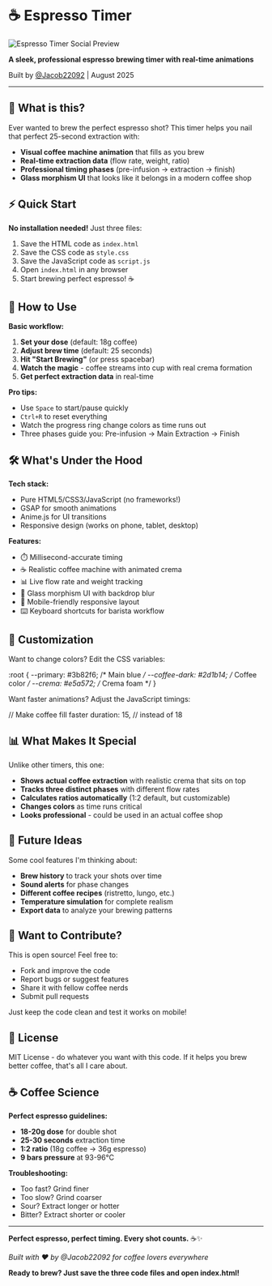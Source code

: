 # ☕ Espresso Timer

![Espresso Timer Social Preview](https://i.imgur.com/r83gJWy.png)


**A sleek, professional espresso brewing timer with real-time animations**

Built by [@Jacob22092](https://github.com/Jacob22092) | August 2025

---

## 🚀 What is this?

Ever wanted to brew the perfect espresso shot? This timer helps you nail that perfect 25-second extraction with:

- **Visual coffee machine animation** that fills as you brew
- **Real-time extraction data** (flow rate, weight, ratio)
- **Professional timing phases** (pre-infusion → extraction → finish)
- **Glass morphism UI** that looks like it belongs in a modern coffee shop

## ⚡ Quick Start

**No installation needed!** Just three files:

1. Save the HTML code as `index.html`
2. Save the CSS code as `style.css` 
3. Save the JavaScript code as `script.js`
4. Open `index.html` in any browser
5. Start brewing perfect espresso! ☕

## 🎯 How to Use

**Basic workflow:**
1. **Set your dose** (default: 18g coffee)
2. **Adjust brew time** (default: 25 seconds)
3. **Hit "Start Brewing"** (or press spacebar)
4. **Watch the magic** - coffee streams into cup with real crema formation
5. **Get perfect extraction data** in real-time

**Pro tips:**
- Use `Space` to start/pause quickly
- `Ctrl+R` to reset everything
- Watch the progress ring change colors as time runs out
- Three phases guide you: Pre-infusion → Main Extraction → Finish

## 🛠️ What's Under the Hood

**Tech stack:**
- Pure HTML5/CSS3/JavaScript (no frameworks!)
- GSAP for smooth animations
- Anime.js for UI transitions
- Responsive design (works on phone, tablet, desktop)

**Features:**
- ⏱️ Millisecond-accurate timing
- ☕ Realistic coffee machine with animated crema
- 📊 Live flow rate and weight tracking
- 🎨 Glass morphism UI with backdrop blur
- 📱 Mobile-friendly responsive layout
- ⌨️ Keyboard shortcuts for barista workflow

## 🎨 Customization

Want to change colors? Edit the CSS variables:

:root {
    --primary: #3b82f6;        /* Main blue */
    --coffee-dark: #2d1b14;    /* Coffee color */
    --crema: #e5a572;          /* Crema foam */
}

Want faster animations? Adjust the JavaScript timings:

// Make coffee fill faster
duration: 15,  // instead of 18

## 📊 What Makes It Special

Unlike other timers, this one:
- **Shows actual coffee extraction** with realistic crema that sits on top
- **Tracks three distinct phases** with different flow rates
- **Calculates ratios automatically** (1:2 default, but customizable)
- **Changes colors** as time runs critical
- **Looks professional** - could be used in an actual coffee shop

## 🔮 Future Ideas

Some cool features I'm thinking about:
- **Brew history** to track your shots over time
- **Sound alerts** for phase changes
- **Different coffee recipes** (ristretto, lungo, etc.)
- **Temperature simulation** for complete realism
- **Export data** to analyze your brewing patterns

## 🤝 Want to Contribute?

This is open source! Feel free to:
- Fork and improve the code
- Report bugs or suggest features
- Share it with fellow coffee nerds
- Submit pull requests

Just keep the code clean and test it works on mobile!

## 📝 License

MIT License - do whatever you want with this code. If it helps you brew better coffee, that's all I care about.

## ☕ Coffee Science

**Perfect espresso guidelines:**
- **18-20g dose** for double shot
- **25-30 seconds** extraction time  
- **1:2 ratio** (18g coffee → 36g espresso)
- **9 bars pressure** at 93-96°C

**Troubleshooting:**
- Too fast? Grind finer
- Too slow? Grind coarser
- Sour? Extract longer or hotter
- Bitter? Extract shorter or cooler

---

**Perfect espresso, perfect timing. Every shot counts.** ☕✨

*Built with ❤️ by @Jacob22092 for coffee lovers everywhere*

**Ready to brew? Just save the three code files and open index.html!**
